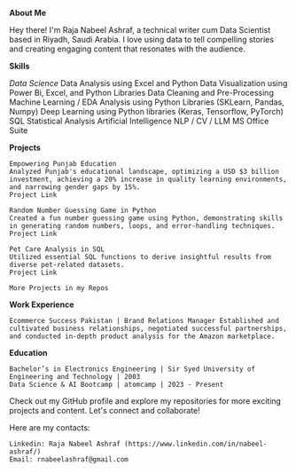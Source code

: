 **About Me**

Hey there! I'm Raja Nabeel Ashraf, a technical writer cum Data Scientist based in Riyadh, Saudi Arabia. I love using data to tell compelling stories and creating engaging content that resonates with the audience.

**Skills**

  _Data Science_
    Data Analysis using Excel and Python
    Data Visualization using Power Bi, Excel, and Python Libraries
    Data Cleaning and Pre-Processing
    Machine Learning / EDA Analysis using Python Libraries (SKLearn, Pandas, Numpy)
    Deep Learning using Python libraries (Keras, Tensorflow, PyTorch)
    SQL
    Statistical Analysis
    Artificial Intelligence
    NLP / CV / LLM
    MS Office Suite

**Projects**

    Empowering Punjab Education
    Analyzed Punjab's educational landscape, optimizing a USD $3 billion investment, achieving a 20% increase in quality learning environments, and narrowing gender gaps by 15%.
    Project Link

    Random Number Guessing Game in Python
    Created a fun number guessing game using Python, demonstrating skills in generating random numbers, loops, and error-handling techniques.
    Project Link

    Pet Care Analysis in SQL
    Utilized essential SQL functions to derive insightful results from diverse pet-related datasets.
    Project Link

    More Projects in my Repos

**Work Experience**

    Ecommerce Success Pakistan | Brand Relations Manager Established and cultivated business relationships, negotiated successful partnerships, and conducted in-depth product analysis for the Amazon marketplace.

**Education**

    Bachelor’s in Electronics Engineering | Sir Syed University of Engineering and Technology | 2003
    Data Science & AI Bootcamp | atomcamp | 2023 - Present

Check out my GitHub profile and explore my repositories for more exciting projects and content. Let's connect and collaborate!

Here are my contacts:

    Linkedin: Raja Nabeel Ashraf (https://www.linkedin.com/in/nabeel-ashraf/)
    Email: rnabeelashraf@gmail.com

<!---
NoblePrize/NoblePrize is a ✨ special ✨ repository because its `README.md` (this file) appears on your GitHub profile.
You can click the Preview link to take a look at your changes.
--->
